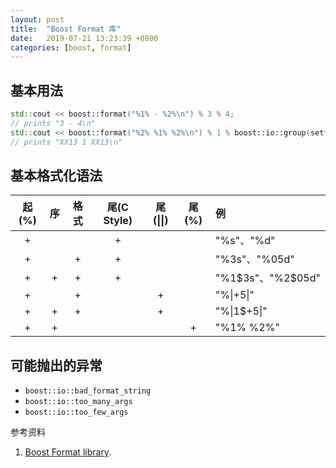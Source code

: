 ```yaml
---
layout: post
title:  "Boost Format 库"
date:   2019-07-21 13:23:39 +0800
categories: [boost, format]
---
```


## 基本用法

```cpp
std::cout << boost::format("%1% - %2%\n") % 3 % 4;
// prints "3 - 4\n"
std::cout << boost::format("%2% %1% %2%\n") % 1 % boost::io::group(setfill('X'), hex, setw(4), 16 + 3);
// prints "XX13 1 XX13\n"
```

## 基本格式化语法

| 起(%) | 序 | 格式 | 尾(C Style) | 尾(\|\|) | 尾(%) | 例 |
| :---: | :---:| :---:| :---:| :---:| :---:| :---|
| + |   |   | + |   |   | "%s"、"%d" |
| + |   | + | + |   |   | "%3s"、"%05d" |
| + | + | + | + |   |   | "%1$3s"、"%2$05d" |
| + |   | + |   | + |   | "%\|+5\|" |
| + | + | + |   | + |   | "%\|1$+5\|" |
| + | + |   |   |   | + | "%1% %2%" |

## 可能抛出的异常

- `boost::io::bad_format_string`
- `boost::io::too_many_args`
- `boost::io::too_few_args`

参考资料

1. [Boost Format library](https://www.boost.org/doc/libs/1_70_0/libs/format/).
